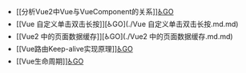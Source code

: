 - [[分析Vue2中Vue与VueComponent的关系]][♿GO](./分析Vue2中Vue与VueComponent的关系.md.md)
- [[Vue 自定义单击双击长按]][♿GO](./Vue 自定义单击双击长按.md.md)
- [[Vue2 中的页面数据缓存]][♿GO](./Vue2 中的页面数据缓存.md.md)
- [[Vue路由Keep-alive实现原理]][♿GO](./Vue路由Keep-alive实现原理.md.md)
- [[Vue生命周期]][♿GO](./Vue生命周期.md.md)
